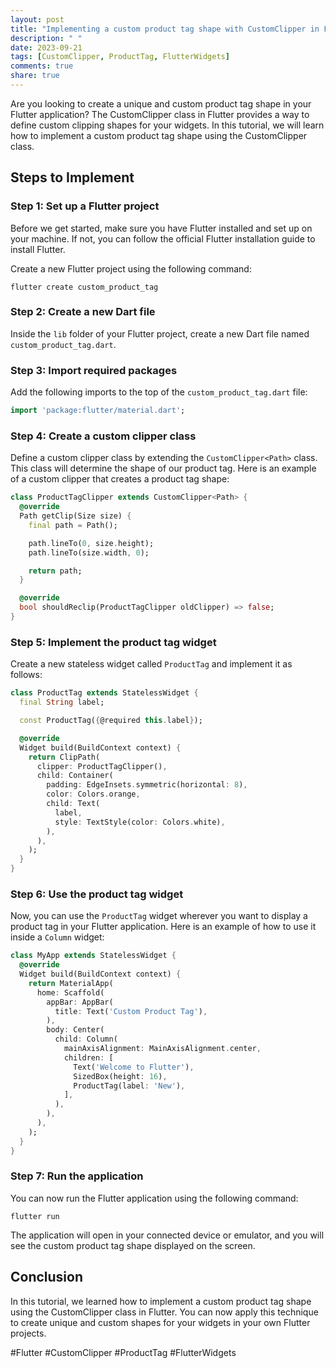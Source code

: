 ```yaml
---
layout: post
title: "Implementing a custom product tag shape with CustomClipper in Flutter"
description: " "
date: 2023-09-21
tags: [CustomClipper, ProductTag, FlutterWidgets]
comments: true
share: true
---
```


Are you looking to create a unique and custom product tag shape in your Flutter application? The CustomClipper class in Flutter provides a way to define custom clipping shapes for your widgets. In this tutorial, we will learn how to implement a custom product tag shape using the CustomClipper class.

## Steps to Implement

### Step 1: Set up a Flutter project
Before we get started, make sure you have Flutter installed and set up on your machine. If not, you can follow the official Flutter installation guide to install Flutter.

Create a new Flutter project using the following command:
```
flutter create custom_product_tag
```

### Step 2: Create a new Dart file
Inside the `lib` folder of your Flutter project, create a new Dart file named `custom_product_tag.dart`.

### Step 3: Import required packages
Add the following imports to the top of the `custom_product_tag.dart` file:
```dart
import 'package:flutter/material.dart';
```

### Step 4: Create a custom clipper class
Define a custom clipper class by extending the `CustomClipper<Path>` class. This class will determine the shape of our product tag. Here is an example of a custom clipper that creates a product tag shape:
```dart
class ProductTagClipper extends CustomClipper<Path> {
  @override
  Path getClip(Size size) {
    final path = Path();

    path.lineTo(0, size.height);
    path.lineTo(size.width, 0);

    return path;
  }

  @override
  bool shouldReclip(ProductTagClipper oldClipper) => false;
}
```

### Step 5: Implement the product tag widget
Create a new stateless widget called `ProductTag` and implement it as follows:
```dart
class ProductTag extends StatelessWidget {
  final String label;

  const ProductTag({@required this.label});

  @override
  Widget build(BuildContext context) {
    return ClipPath(
      clipper: ProductTagClipper(),
      child: Container(
        padding: EdgeInsets.symmetric(horizontal: 8),
        color: Colors.orange,
        child: Text(
          label,
          style: TextStyle(color: Colors.white),
        ),
      ),
    );
  }
}
```

### Step 6: Use the product tag widget
Now, you can use the `ProductTag` widget wherever you want to display a product tag in your Flutter application. Here is an example of how to use it inside a `Column` widget:
```dart
class MyApp extends StatelessWidget {
  @override
  Widget build(BuildContext context) {
    return MaterialApp(
      home: Scaffold(
        appBar: AppBar(
          title: Text('Custom Product Tag'),
        ),
        body: Center(
          child: Column(
            mainAxisAlignment: MainAxisAlignment.center,
            children: [
              Text('Welcome to Flutter'),
              SizedBox(height: 16),
              ProductTag(label: 'New'),
            ],
          ),
        ),
      ),
    );
  }
}
```

### Step 7: Run the application
You can now run the Flutter application using the following command:
```
flutter run
```

The application will open in your connected device or emulator, and you will see the custom product tag shape displayed on the screen.

## Conclusion
In this tutorial, we learned how to implement a custom product tag shape using the CustomClipper class in Flutter. You can now apply this technique to create unique and custom shapes for your widgets in your own Flutter projects.

#Flutter #CustomClipper #ProductTag #FlutterWidgets